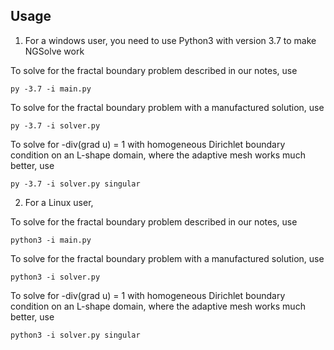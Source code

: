 ## Usage

1. For a windows user, you need to use Python3 with version 3.7 to make NGSolve work

To solve for the fractal boundary problem described in our notes, use
```
py -3.7 -i main.py
```

To solve for the fractal boundary problem with a manufactured solution, use
```
py -3.7 -i solver.py
```

To solve for -div(grad u) = 1 with homogeneous Dirichlet boundary condition on an L-shape domain, where the adaptive mesh works much better, use
```
py -3.7 -i solver.py singular
```

2. For a Linux user,

To solve for the fractal boundary problem described in our notes, use
```
python3 -i main.py
```

To solve for the fractal boundary problem with a manufactured solution, use
```
python3 -i solver.py
```

To solve for -div(grad u) = 1 with homogeneous Dirichlet boundary condition on an L-shape domain, where the adaptive mesh works much better, use
```
python3 -i solver.py singular
```
